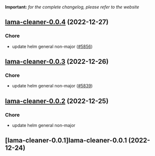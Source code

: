 **Important:**
*for the complete changelog, please refer to the website*




## [lama-cleaner-0.0.4](https://github.com/truecharts/charts/compare/lama-cleaner-0.0.3...lama-cleaner-0.0.4) (2022-12-27)

### Chore

- update helm general non-major ([#5856](https://github.com/truecharts/charts/issues/5856))
  
  


## [lama-cleaner-0.0.3](https://github.com/truecharts/charts/compare/lama-cleaner-0.0.2...lama-cleaner-0.0.3) (2022-12-26)

### Chore

- update helm general non-major ([#5839](https://github.com/truecharts/charts/issues/5839))
  
  


## [lama-cleaner-0.0.2](https://github.com/truecharts/charts/compare/lama-cleaner-0.0.1...lama-cleaner-0.0.2) (2022-12-25)

### Chore

- update helm general non-major
  
  


## [lama-cleaner-0.0.1]lama-cleaner-0.0.1 (2022-12-24)

